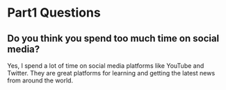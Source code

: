 # Part1 Questions

## Do you think you spend too much time on social media?

Yes, I spend a lot of time on social media platforms like YouTube and Twitter. They are great platforms for learning and getting the latest news from around the world.
